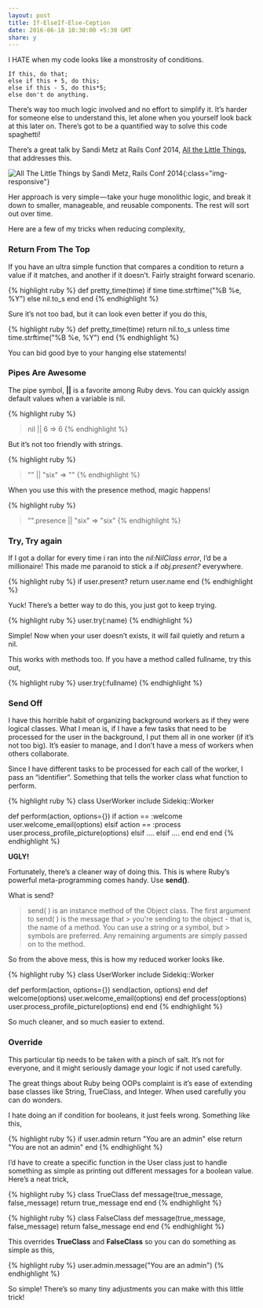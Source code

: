 ```yaml
---
layout: post
title: If-ElseIf-Else-Ception
date: 2016-06-18 10:30:00 +5:30 GMT
share: y
---
```


I HATE when my code looks like a monstrosity of conditions.

```
If this, do that;
else if this + 5, do this;
else if this - 5, do this*5;
else don't do anything.
```

There’s way too much logic involved and no effort to simplify it. It’s harder for someone else to understand this, let alone when you yourself look back at this later on. There’s got to be a quantified way to solve this code spaghetti!

There’s a great talk by Sandi Metz at Rails Conf 2014, [All the Little Things](https://www.youtube.com/watch?v=8bZh5LMaSmE), that addresses this.

![All The Little Things by Sandi Metz, Rails Conf 2014](https://cdn-images-1.medium.com/max/800/1*lPNcXEelEj3GP8zIPSRHoA.png){:class="img-responsive"}

Her approach is very simple — take your huge monolithic logic, and break it down to smaller, manageable, and reusable components. The rest will sort out over time.

Here are a few of my tricks when reducing complexity,

### Return From The Top

If you have an ultra simple function that compares a condition to return a value if it matches, and another if it doesn’t. Fairly straight forward scenario.

{% highlight ruby %}
def pretty_time(time)
  if time
    time.strftime("%B %e, %Y")
  else
    nil.to_s
  end
end
{% endhighlight %}

Sure it’s not too bad, but it can look even better if you do this,

{% highlight ruby %}
def pretty_time(time)
 return nil.to_s unless time
 time.strftime("%B %e, %Y")
end
{% endhighlight %}

You can bid good bye to your hanging else statements!

### Pipes Are Awesome

The pipe symbol, **\|\|** is a favorite among Ruby devs. You can quickly assign default values when a variable is nil.

{% highlight ruby %}
> nil || 6
=> 6
{% endhighlight %}

But it’s not too friendly with strings.

{% highlight ruby %}
> "" || "six"
=> ""
{% endhighlight %}

When you use this with the presence method, magic happens!

{% highlight ruby %}
> "".presence || "six"
=> "six"
{% endhighlight %}

### Try, Try again

If I got a dollar for every time i ran into the _nil:NilClass error_, I’d be a millionaire! This made me paranoid to stick a if _obj.present?_ everywhere.

{% highlight ruby %}
if user.present?
  return user.name
end
{% endhighlight %}

Yuck! There’s a better way to do this, you just got to keep trying.

{% highlight ruby %}
user.try(:name)
{% endhighlight %}

Simple! Now when your user doesn’t exists, it will fail quietly and return a nil.

This works with methods too. If you have a method called fullname, try this out,

{% highlight ruby %}
user.try(:fullname)
{% endhighlight %}

### Send Off

I have this horrible habit of organizing background workers as if they were logical classes. What I mean is, if I have a few tasks that need to be processed for the user in the background, I put them all in one worker (if it’s not too big). It’s easier to manage, and I don’t have a mess of workers when others collaborate.

Since I have different tasks to be processed for each call of the worker, I pass an “identifier”. Something that tells the worker class what function to perform.

{% highlight ruby %}
class UserWorker
  include Sidekiq::Worker

  def perform(action, options={})
    if action == :welcome
      user.welcome_email(options)
    elsif action == :process
      user.process_profile_picture(options)
    elsif ....
    elsif ....
    end
  end
end
{% endhighlight %}

**UGLY!**

Fortunately, there’s a cleaner way of doing this. This is where Ruby’s powerful meta-programming comes handy. Use **send()**.

What is send?

> send( ) is an instance method of the Object class. The first argument to send( ) is the message that > you're sending to the object - that is, the name of a method. You can use a string or a symbol, but > symbols are preferred. Any remaining arguments are simply passed on to the method.

So from the above mess, this is how my reduced worker looks like.

{% highlight ruby %}
class UserWorker
  include Sidekiq::Worker

  def perform(action, options={})
    send(action, options)
  end
  def welcome(options)
    user.welcome_email(options)
  end
  def process(options)
    user.process_profile_picture(options)
  end
end
{% endhighlight %}

So much cleaner, and so much easier to extend.

### Override

This particular tip needs to be taken with a pinch of salt. It’s not for everyone, and it might seriously damage your logic if not used carefully.

The great things about Ruby being OOPs complaint is it’s ease of extending base classes like String, TrueClass, and Integer. When used carefully you can do wonders.

I hate doing an if condition for booleans, it just feels wrong. Something like this,

{% highlight ruby %}
if user.admin
  return "You are an admin"
else
  return "You are not an admin"
end
{% endhighlight %}

I’d have to create a specific function in the User class just to handle something as simple as printing out different messages for a boolean value. Here’s a neat trick,

{% highlight ruby %}
class TrueClass
  def message(true_message, false_message)
    return true_message
  end
end
{% endhighlight %}

{% highlight ruby %}
class FalseClass
  def message(true_message, false_message)
    return false_message
  end
end
{% endhighlight %}


This overrides **TrueClass** and **FalseClass** so you can do something as simple as this,

{% highlight ruby %}
user.admin.message("You are an admin")
{% endhighlight %}

So simple! There’s so many tiny adjustments you can make with this little trick!
